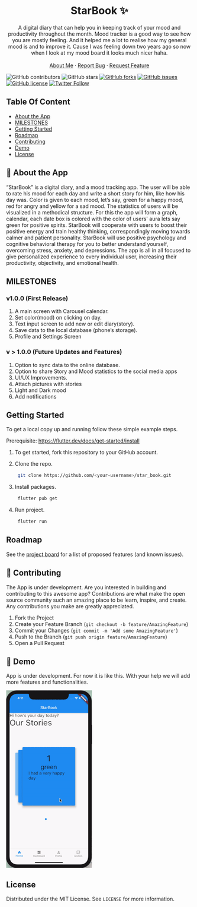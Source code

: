 <!-- PROJECT LOGO -->
<br />
<p align="center">
  <h1 align="center">StarBook ✨</h1>

  <p align="center">
    A digital diary that can help you in keeping track of your mood and productivity throughout the month. Mood tracker is a good way to see how you are mostly feeling. And it helped me a lot to realise how my general mood is and to improve it. Cause I was feeling down two years ago so now when I look at my mood board it looks much nicer haha. 
    <br />
    <br />
    <a href="https://hashirshoaeb.com">About Me</a>
    ·
    <a href="https://github.com/hashirshoaeb/star_book/issues">Report Bug</a>
    ·
    <a href="https://github.com/hashirshoaeb/star_book/issues">Request Feature</a>
  </p>
</p>

![GitHub contributors](https://img.shields.io/github/contributors/hashirshoaeb/star_book?color=ffcc66&style=for-the-badge)
![GitHub stars](https://img.shields.io/github/stars/hashirshoaeb/star_book?color=ffcc66&logo=StarBook&style=for-the-badge)
[![GitHub forks](https://img.shields.io/github/forks/hashirshoaeb/star_book?style=for-the-badge)](https://github.com/hashirshoaeb/star_book/network)
[![GitHub issues](https://img.shields.io/github/issues/hashirshoaeb/star_book?color=ffcc66&style=for-the-badge)](https://github.com/hashirshoaeb/star_book/issues)
[![GitHub license](https://img.shields.io/github/license/hashirshoaeb/star_book?style=for-the-badge)](https://github.com/hashirshoaeb/star_book/blob/master/LICENSE)
[![Twitter Follow](https://img.shields.io/twitter/follow/hashirshoaeb?color=ffcc66&logo=twitter&logoColor=ffffff&style=for-the-badge)](https://twitter.com/hashirshoaeb)

<!-- TABLE OF CONTENTS -->

## Table Of Content

- [About the App](#-about-the-app)
- [MILESTONES](#milestones)
- [Getting Started](#getting-started)
- [Roadmap](#roadmap)
- [Contributing](#-contributing)
- [Demo](-demo)
- [License](#license)


## 📝 About the App

“StarBook” is a digital diary, and a mood tracking app. The user will be able to rate his mood for each day and write a short story for him, like how his day was. Color is given to each mood, let’s say, green for a happy mood, red for angry and yellow for a sad mood. The statistics of users will be visualized in a methodical structure. For this the app will form a graph, calendar, each date box is colored with the color of users' aura lets say green for positive spirits. StarBook will cooperate with users to boost their positive energy and train healthy thinking, correspondingly moving towards calmer and patient personality. StarBook will use positive psychology and cognitive behavioral therapy for you to better understand yourself, overcoming stress, anxiety, and depressions. The app is all in all focused to give personalized experience to every individual user, increasing their productivity, objectivity, and emotional health.

## MILESTONES

### v1.0.0 (First Release)

1. A main screen with Carousel calendar.
2. Set color(mood) on clicking on day.
3. Text input screen to add new or edit diary(story).
4. Save data to the local database (phone’s storage).
5. Profile and Settings Screen

### v > 1.0.0 (Future Updates and Features)

1. Option to sync data to the online database.
2. Option to share Story and Mood statistics to the social media apps
3. UI/UX Improvements.
4. Attach pictures with stories
5. Light and Dark mood
6. Add notifications

<!-- GETTING STARTED -->

## Getting Started

To get a local copy up and running follow these simple example steps.

Prerequisite: https://flutter.dev/docs/get-started/install

1. To get started, fork this repository to your GitHub account.

2. Clone the repo.
    ```sh
     git clone https://github.com/<your-username>/star_book.git
    ```
3. Install packages.
    ```sh
     flutter pub get
    ```
4. Run project.
    ```sh
     flutter run
    ```

<!-- ROADMAP -->

## Roadmap

See the [project board](https://github.com/hashirshoaeb/star_book/projects/1) for a list of proposed features (and known issues).

## 🤝 Contributing

The App is under development. Are you interested in building and contributing to this awesome app? Contributions are what make the open source community such an amazing place to be learn, inspire, and create. Any contributions you make are greatly appreciated.

1. Fork the Project
2. Create your Feature Branch (`git checkout -b feature/AmazingFeature`)
3. Commit your Changes (`git commit -m 'Add some AmazingFeature'`)
4. Push to the Branch (`git push origin feature/AmazingFeature`)
5. Open a Pull Request

## 🚀 Demo

App is under development. For now it is like this. With your help we will add more features and functionalities.

![Demo gif](READMEdocs/demo5.gif)

<!-- LICENSE -->

## License

Distributed under the MIT License. See `LICENSE` for more information.
